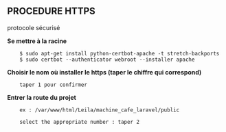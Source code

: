 PROCEDURE HTTPS 
---- 
protocole sécurisé  

**Se mettre à la racine**
  
        $ sudo apt-get install python-certbot-apache -t stretch-backports    
        $ sudo certbot --authenticator webroot --installer apache
    
**Choisir le nom où installer le https (taper le chiffre qui correspond)**

        taper 1 pour confirmer
        
**Entrer la route du projet**  
  
        ex : /var/www/html/Leila/machine_cafe_laravel/public  
        
        select the appropriate number : taper 2 
